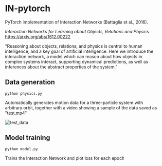 # IN-pytorch

PyTorch implementation of Interaction Networks (Battaglia et al., 2016).

*Interaction Networks for Learning about Objects, Relations and Physics*
https://arxiv.org/abs/1612.00222

"Reasoning about objects, relations, and physics is central to human intelligence, and
a key goal of artificial intelligence. Here we introduce the interaction network, a
model which can reason about how objects in complex systems interact, supporting
dynamical predictions, as well as inferences about the abstract properties of the
system."

## Data generation

`python physics.py`

Automatically generates motion data for a three-particle system with arbitrary orbit, together with a video showing a sample of the data saved as "test.mp4"

![test_data](https://github.com/ToruOwO/InteractionNetwork-pytorch/blob/master/test.gif)

## Model training

`python model.py`

Trains the Interaction Network and plot loss for each epoch